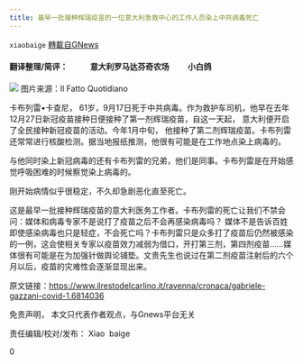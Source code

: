 ```yaml
---
title: 最早一批接种辉瑞疫苗的一位意大利急救中心的工作人员染上中共病毒死亡
---
```

`xiaobaige` [轉載自GNews](https://gnews.org/zh-hans/1542675/)

#### 翻译整理/简评：            意大利罗马达芬奇农场          小白鸽
![](https://assets.gnews.org/wp-content/uploads/2021/09/Schermata-2021-09-18-alle-23.38.19.png)
图片来源：Il Fatto Quotidiano

卡布列雷•卡查尼， 61岁，9月17日死于中共病毒。作为救护车司机，他早在去年12月27日新冠疫苗接种日便接种了第一剂辉瑞疫苗，自这一天起， 意大利便开启了全民接种新冠疫苗的活动。今年1月中旬， 他接种了第二剂辉瑞疫苗。卡布列雷还常常进行核酸检测。据当地报纸推测，他很有可能是在工作地点染上病毒的。

与他同时染上新冠病毒的还有卡布列雷的兄弟，他们是同事。卡布列雷是在开始感觉呼吸困难的时候察觉染上病毒的。

刚开始病情似乎很稳定，不久却急剧恶化直至死亡。

这是最早一批接种辉瑞疫苗的意大利医务工作者。卡布列雷的死亡让我们不禁会问：媒体和病毒专家不是说打了疫苗之后不会再感染病毒吗？ 媒体不是告诉百姓即使感染病毒也只是轻症，不会死亡吗？卡布列雷只是众多打了疫苗后仍然被感染的一例，这会使相关专家以疫苗效力减弱为借口，开打第三剂，第四剂疫苗……媒体很有可能是在为加强针做舆论铺垫。文贵先生也说过在第二剂疫苗注射后的六个月以后，疫苗的灾难性会逐渐显现出来。

原文链接：https://www.ilrestodelcarlino.it/ravenna/cronaca/gabriele-gazzani-covid-1.6814036

免责声明， 本文只代表作者观点，与Gnews平台无关

责任编辑/校对/发布： Xiao  baige

0

